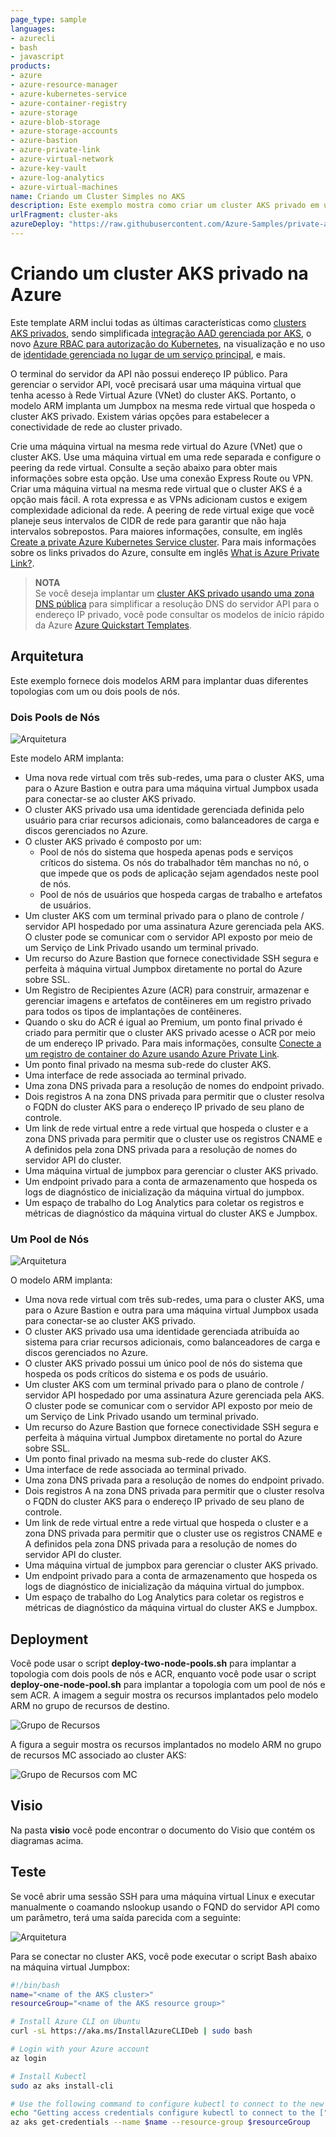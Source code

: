 ```yaml
---
page_type: sample
languages:
- azurecli
- bash
- javascript
products:
- azure
- azure-resource-manager
- azure-kubernetes-service
- azure-container-registry
- azure-storage
- azure-blob-storage
- azure-storage-accounts
- azure-bastion
- azure-private-link
- azure-virtual-network
- azure-key-vault
- azure-log-analytics
- azure-virtual-machines
name: Criando um Cluster Simples no AKS
description: Este exemplo mostra como criar um cluster AKS privado em uma rede virtual junto com uma máquina virtual jumpbox.
urlFragment: cluster-aks
azureDeploy: "https://raw.githubusercontent.com/Azure-Samples/private-aks-cluster/main/templates/two-node-pools/azuredeploy.json"
---
```


# Criando um cluster AKS privado na Azure #

Este template ARM inclui todas as últimas características como [clusters AKS privados](https://docs.microsoft.com/en-us/azure/aks/private-clusters), sendo simplificada [integração AAD gerenciada por AKS](https://docs.microsoft.com/en-us/azure/aks/managed-aad), o novo [Azure RBAC para autorização do Kubernetes](https://docs.microsoft.com/en-us/azure/aks/manage-azure-rbac), na visualização e no uso de [identidade gerenciada no lugar de um serviço principal](https://docs.microsoft.com/en-us/azure/aks/use-managed-identity), e mais. 

O terminal do servidor da API não possui endereço IP público. Para gerenciar o servidor API, você precisará usar uma máquina virtual que tenha acesso à Rede Virtual Azure (VNet) do cluster AKS. Portanto, o modelo ARM implanta um Jumpbox na mesma rede virtual que hospeda o cluster AKS privado. Existem várias opções para estabelecer a conectividade de rede ao cluster privado.

Crie uma máquina virtual na mesma rede virtual do Azure (VNet) que o cluster AKS.
Use uma máquina virtual em uma rede separada e configure o peering da rede virtual. Consulte a seção abaixo para obter mais informações sobre esta opção.
Use uma conexão Express Route ou VPN.
Criar uma máquina virtual na mesma rede virtual que o cluster AKS é a opção mais fácil. A rota expressa e as VPNs adicionam custos e exigem complexidade adicional da rede. A peering de rede virtual exige que você planeje seus intervalos de CIDR de rede para garantir que não haja intervalos sobrepostos. Para maiores informações, consulte, em inglês [Create a private Azure Kubernetes Service cluster](https://docs.microsoft.com/en-us/azure/aks/private-clusters). Para mais informações sobre os links privados do Azure, consulte em inglês [What is Azure Private Link?](https://docs.microsoft.com/en-us/azure/private-link/private-link-overview).

> **NOTA**  
> Se você deseja implantar um [cluster AKS privado usando uma zona DNS pública](https://docs.microsoft.com/en-us/azure/aks/private-clusters#create-a-private-aks-cluster-with-a-public-dns-address) para simplificar a resolução DNS do servidor API para o endereço IP privado, você pode consultar os modelos de início rápido da Azure [Azure Quickstart Templates](https://github.com/Azure/azure-quickstart-templates/tree/master/demos/private-aks-cluster-with-public-dns-zone).

## Arquitetura ##

Este exemplo fornece dois modelos ARM para implantar duas diferentes topologias com um ou dois pools de nós.

### Dois Pools de Nós ###

![Arquitetura](images/architecture-two-node-pools.png)

Este modelo ARM implanta:

- Uma nova rede virtual com três sub-redes, uma para o cluster AKS, uma para o Azure Bastion e outra para uma máquina virtual Jumpbox usada para conectar-se ao cluster AKS privado.
- O cluster AKS privado usa uma identidade gerenciada definida pelo usuário para criar recursos adicionais, como balanceadores de carga e discos gerenciados no Azure.
- O cluster AKS privado é composto por um:
  - Pool de nós do sistema que hospeda apenas pods e serviços críticos do sistema. Os nós do trabalhador têm manchas no nó, o que impede que os pods de aplicação sejam agendados neste pool de nós.
  - Pool de nós de usuários que hospeda cargas de trabalho e artefatos de usuários.
- Um cluster AKS com um terminal privado para o plano de controle / servidor API hospedado por uma assinatura Azure gerenciada pela AKS. O cluster pode se comunicar com o servidor API exposto por meio de um Serviço de Link Privado usando um terminal privado.
- Um recurso do Azure Bastion que fornece conectividade SSH segura e perfeita à máquina virtual Jumpbox diretamente no portal do Azure sobre SSL.
- Um Registro de Recipientes Azure (ACR) para construir, armazenar e gerenciar imagens e artefatos de contêineres em um registro privado para todos os tipos de implantações de contêineres.
- Quando o sku do ACR é igual ao Premium, um ponto final privado é criado para permitir que o cluster AKS privado acesse o ACR por meio de um endereço IP privado. Para mais informações, consulte [Conecte a um registro de container do Azure usando Azure Private Link](https://docs.microsoft.com/en-us/azure/container-registry/container-registry-private-link).
- Um ponto final privado na mesma sub-rede do cluster AKS.
- Uma interface de rede associada ao terminal privado.
- Uma zona DNS privada para a resolução de nomes do endpoint privado.
- Dois registros A na zona DNS privada para permitir que o cluster resolva o FQDN do cluster AKS para o endereço IP privado de seu plano de controle.
- Um link de rede virtual entre a rede virtual que hospeda o cluster e a zona DNS privada para permitir que o cluster use os registros CNAME e A definidos pela zona DNS privada para a resolução de nomes do servidor API do cluster.
- Uma máquina virtual de jumpbox para gerenciar o cluster AKS privado.
- Um endpoint privado para a conta de armazenamento que hospeda os logs de diagnóstico de inicialização da máquina virtual do jumpbox.
- Um espaço de trabalho do Log Analytics para coletar os registros e métricas de diagnóstico da máquina virtual do cluster AKS e Jumpbox.

### Um Pool de Nós ###

![Arquitetura](images/architecture-one-node-pool.png)

O modelo ARM implanta:

- Uma nova rede virtual com três sub-redes, uma para o cluster AKS, uma para o Azure Bastion e outra para uma máquina virtual Jumpbox usada para conectar-se ao cluster AKS privado.
- O cluster AKS privado usa uma identidade gerenciada atribuída ao sistema para criar recursos adicionais, como balanceadores de carga e discos gerenciados no Azure.
- O cluster AKS privado possui um único pool de nós do sistema que hospeda os pods críticos do sistema e os pods de usuário.
- Um cluster AKS com um terminal privado para o plano de controle / servidor API hospedado por uma assinatura Azure gerenciada pela AKS. O cluster pode se comunicar com o servidor API exposto por meio de um Serviço de Link Privado usando um terminal privado.
- Um recurso do Azure Bastion que fornece conectividade SSH segura e perfeita à máquina virtual Jumpbox diretamente no portal do Azure sobre SSL.
- Um ponto final privado na mesma sub-rede do cluster AKS.
- Uma interface de rede associada ao terminal privado.
- Uma zona DNS privada para a resolução de nomes do endpoint privado.
- Dois registros A na zona DNS privada para permitir que o cluster resolva o FQDN do cluster AKS para o endereço IP privado de seu plano de controle.
- Um link de rede virtual entre a rede virtual que hospeda o cluster e a zona DNS privada para permitir que o cluster use os registros CNAME e A definidos pela zona DNS privada para a resolução de nomes do servidor API do cluster.
- Uma máquina virtual de jumpbox para gerenciar o cluster AKS privado.
- Um endpoint privado para a conta de armazenamento que hospeda os logs de diagnóstico de inicialização da máquina virtual do jumpbox.
- Um espaço de trabalho do Log Analytics para coletar os registros e métricas de diagnóstico da máquina virtual do cluster AKS e Jumpbox.

## Deployment ##

Você pode usar o script **deploy-two-node-pools.sh** para implantar a topologia com dois pools de nós e ACR, enquanto você pode usar o script **deploy-one-node-pool.sh** para implantar a topologia com um pool de nós e sem ACR. A imagem a seguir mostra os recursos implantados pelo modelo ARM no grupo de recursos de destino.

![Grupo de Recursos](images/resourcegroup.png)

A figura a seguir mostra os recursos implantados no modelo ARM no grupo de recursos MC associado ao cluster AKS:

![Grupo de Recursos com MC](images/mc_resourcegroup.png)

## Visio ##

Na pasta **visio** você pode encontrar o documento do Visio que contém os diagramas acima.

## Teste ##

Se você abrir uma sessão SSH para uma máquina virtual Linux e executar manualmente o coamando nslookup usando o FQND do servidor API como um parâmetro, terá uma saída parecida com a seguinte:

![Arquitetura](images/nslookup.png)

Para se conectar no cluster AKS, você pode executar o script Bash abaixo na máquina virtual Jumpbox:

```bash
#!/bin/bash
name="<name of the AKS cluster>"
resourceGroup="<name of the AKS resource group>"

# Install Azure CLI on Ubuntu
curl -sL https://aka.ms/InstallAzureCLIDeb | sudo bash

# Login with your Azure account
az login

# Install Kubectl
sudo az aks install-cli

# Use the following command to configure kubectl to connect to the new Kubernetes cluster
echo "Getting access credentials configure kubectl to connect to the ["$aksName"] AKS cluster..."
az aks get-credentials --name $name --resource-group $resourceGroup
```
